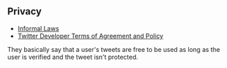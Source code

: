 ## Privacy

- [Informal Laws](https://www.ucl.ac.uk/data-protection/sites/data-protection/files/using-twitter-research-v1.0.pdf)
- [Twitter Developer Terms of Agreement and Policy](https://developer.twitter.com/en/developer-terms/agreement-and-policy)

They basically say that a user's tweets are free to be used as long as the user is verified and the tweet isn't protected.
